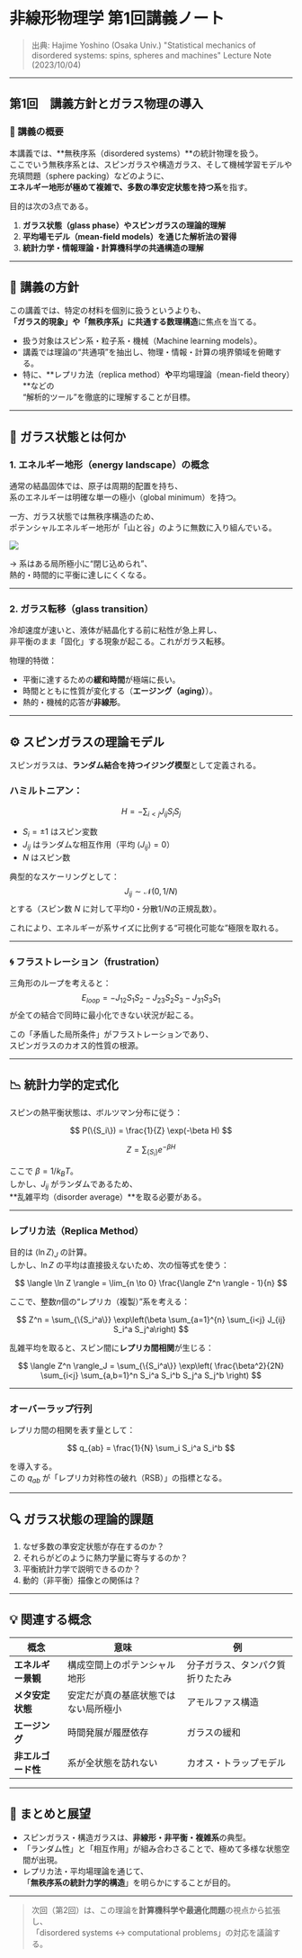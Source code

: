 # 非線形物理学 第1回講義ノート  
> 出典: Hajime Yoshino (Osaka Univ.) "Statistical mechanics of disordered systems: spins, spheres and machines" Lecture Note (2023/10/04)

---

## 第1回　講義方針とガラス物理の導入

### 🎯 講義の概要
本講義では、**無秩序系（disordered systems）**の統計物理を扱う。  
ここでいう無秩序系とは、スピンガラスや構造ガラス、そして機械学習モデルや充填問題（sphere packing）などのように、  
**エネルギー地形が極めて複雑で、多数の準安定状態を持つ系**を指す。

目的は次の3点である。

1. **ガラス状態（glass phase）やスピンガラスの理論的理解**
2. **平均場モデル（mean-field models）を通じた解析法の習得**
3. **統計力学・情報理論・計算機科学の共通構造の理解**

---

## 🧭 講義の方針

この講義では、特定の材料を個別に扱うというよりも、  
**「ガラス的現象」や「無秩序系」に共通する数理構造**に焦点を当てる。

- 扱う対象はスピン系・粒子系・機械（Machine learning models）。
- 講義では理論の“共通項”を抽出し、物理・情報・計算の境界領域を俯瞰する。
- 特に、**レプリカ法（replica method）**や**平均場理論（mean-field theory）**などの  
  “解析的ツール”を徹底的に理解することが目標。

---

## 🧊 ガラス状態とは何か

### 1. エネルギー地形（energy landscape）の概念
通常の結晶固体では、原子は周期的配置を持ち、  
系のエネルギーは明確な単一の極小（global minimum）を持つ。

一方、ガラス状態では無秩序構造のため、  
ポテンシャルエネルギー地形が「山と谷」のように無数に入り組んでいる。

![](img/energy_landscape.png)

→ 系はある局所極小に“閉じ込められ”、  
熱的・時間的に平衡に達しにくくなる。

---

### 2. ガラス転移（glass transition）

冷却速度が速いと、液体が結晶化する前に粘性が急上昇し、  
非平衡のまま「固化」する現象が起こる。これがガラス転移。

物理的特徴：
- 平衡に達するための**緩和時間**が極端に長い。
- 時間とともに性質が変化する（**エージング（aging）**）。
- 熱的・機械的応答が**非線形**。

---

## ⚙️ スピンガラスの理論モデル

スピンガラスは、**ランダム結合を持つイジング模型**として定義される。

### ハミルトニアン：
$$
H = -\sum_{i<j} J_{ij} S_i S_j
$$

- $S_i = \pm 1$ はスピン変数  
- $J_{ij}$ はランダムな相互作用（平均 $\langle J_{ij} \rangle = 0$）  
- $N$ はスピン数

典型的なスケーリングとして：
$$
J_{ij} \sim \mathcal{N}(0, 1/N)
$$
とする（スピン数 $N$ に対して平均0・分散$1/N$の正規乱数）。

これにより、エネルギーが系サイズに比例する“可視化可能な”極限を取れる。

---

### 🌀 フラストレーション（frustration）

三角形のループを考えると：
$$
E_{loop} = -J_{12}S_1S_2 - J_{23}S_2S_3 - J_{31}S_3S_1
$$
が全ての結合で同時に最小化できない状況が起こる。

この「矛盾した局所条件」がフラストレーションであり、  
スピンガラスのカオス的性質の根源。

---

## 📉 統計力学的定式化

スピンの熱平衡状態は、ボルツマン分布に従う：

$$
P(\{S_i\}) = \frac{1}{Z} \exp(-\beta H)
$$

$$
Z = \sum_{\{S_i\}} e^{-\beta H}
$$

ここで $\beta = 1/k_B T$。  
しかし、$J_{ij}$ がランダムであるため、  
**乱雑平均（disorder average）**を取る必要がある。

---

### レプリカ法（Replica Method）

目的は $\langle \ln Z \rangle_{J}$ の計算。  
しかし、$\ln Z$ の平均は直接扱えないため、次の恒等式を使う：

$$
\langle \ln Z \rangle = \lim_{n \to 0} \frac{\langle Z^n \rangle - 1}{n}
$$

ここで、整数$n$個の“レプリカ（複製）”系を考える：

$$
Z^n = \sum_{\{S_i^a\}} \exp\left(\beta \sum_{a=1}^{n} \sum_{i<j} J_{ij} S_i^a S_j^a\right)
$$

乱雑平均を取ると、スピン間に**レプリカ間相関**が生じる：

$$
\langle Z^n \rangle_J = \sum_{\{S_i^a\}} 
\exp\left( \frac{\beta^2}{2N} \sum_{i<j} \sum_{a,b=1}^n S_i^a S_i^b S_j^a S_j^b \right)
$$

---

### オーバーラップ行列
レプリカ間の相関を表す量として：

$$
q_{ab} = \frac{1}{N} \sum_i S_i^a S_i^b
$$

を導入する。  
この $q_{ab}$ が「レプリカ対称性の破れ（RSB）」の指標となる。

---

## 🔍 ガラス状態の理論的課題

1. なぜ多数の準安定状態が存在するのか？  
2. それらがどのように熱力学量に寄与するのか？  
3. 平衡統計力学で説明できるのか？  
4. 動的（非平衡）描像との関係は？

---

## 💡 関連する概念

| 概念 | 意味 | 例 |
|------|------|----|
| **エネルギー景観** | 構成空間上のポテンシャル地形 | 分子ガラス、タンパク質折りたたみ |
| **メタ安定状態** | 安定だが真の基底状態ではない局所極小 | アモルファス構造 |
| **エージング** | 時間発展が履歴依存 | ガラスの緩和 |
| **非エルゴード性** | 系が全状態を訪れない | カオス・トラップモデル |

---

## 🧠 まとめと展望

- スピンガラス・構造ガラスは、**非線形・非平衡・複雑系**の典型。
- 「ランダム性」と「相互作用」が組み合わさることで、極めて多様な状態空間が出現。
- レプリカ法・平均場理論を通じて、  
  「**無秩序系の統計力学的構造**」を明らかにすることが目的。

---

> 次回（第2回）は、この理論を**計算機科学や最適化問題**の視点から拡張し、  
> 「disordered systems ↔ computational problems」の対応を議論する。

